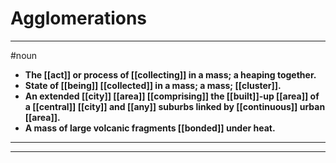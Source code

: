 # Agglomerations
---
#noun
- **The [[act]] or process of [[collecting]] in a mass; a heaping together.**
- **State of [[being]] [[collected]] in a mass; a mass; [[cluster]].**
- **An extended [[city]] [[area]] [[comprising]] the [[built]]-up [[area]] of a [[central]] [[city]] and [[any]] suburbs linked by [[continuous]] urban [[area]].**
- **A mass of large volcanic fragments [[bonded]] under heat.**
---
---
